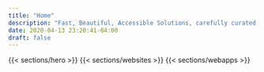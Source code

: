 ```yaml
---
title: "Home"
description: "Fast, Beautiful, Accessible Solutions, carefully curated to meet your business needs."
date: 2020-04-13 23:20:41-04:00
draft: false
---
```


{{< sections/hero >}}
{{< sections/websites >}}
{{< sections/webapps >}}